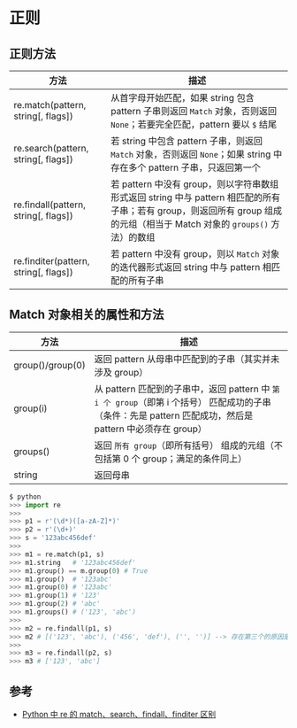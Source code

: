 # 正则

## 正则方法

| 方法                                  | 描述                                                                                                                                                                       |
| ------------------------------------- | -------------------------------------------------------------------------------------------------------------------------------------------------------------------------- |
| re.match(pattern, string[, flags])    | 从首字母开始匹配，如果 string 包含 pattern 子串则返回 `Match` 对象，否则返回 `None`；若要完全匹配，pattern 要以 `$` 结尾                                                   |
| re.search(pattern, string[, flags])   | 若 string 中包含 pattern 子串，则返回 `Match` 对象，否则返回 `None`；如果 string 中存在多个 pattern 子串，只返回第一个                                                     |
| re.findall(pattern, string[, flags])  | 若 pattern 中没有 group，则以字符串数组形式返回 string 中与 pattern 相匹配的所有子串；若有 group，则返回所有 group 组成的元组（相当于 Match 对象的 `groups()` 方法）的数组 |
| re.finditer(pattern, string[, flags]) | 若 pattern 中没有 group，则以 `Match` 对象的迭代器形式返回 string 中与 pattern 相匹配的所有子串                                                                            |

## Match 对象相关的属性和方法

| 方法             | 描述                                                                                                                                                       |
| ---------------- | ---------------------------------------------------------------------------------------------------------------------------------------------------------- |
| group()/group(0) | 返回 pattern 从母串中匹配到的子串（其实并未涉及 group）                                                                                                    |
| group(i)         | 从 pattern 匹配到的子串中，返回 pattern 中 `第 i 个 group`（即第 i 个括号） 匹配成功的子串（条件：先是 pattern 匹配成功，然后是 pattern 中必须存在 group） |
| groups()         | 返回 `所有 group`（即所有括号） 组成的元组（不包括第 0 个 group；满足的条件同上）                                                                          |
| string           | 返回母串                                                                                                                                                   |

```python
$ python
>>> import re
>>>
>>> p1 = r'(\d*)([a-zA-Z]*)'
>>> p2 = r'(\d+)'
>>> s = '123abc456def'
>>>
>>> m1 = re.match(p1, s)
>>> m1.string   # '123abc456def'
>>> m1.group() == m.group(0) # True
>>> m1.group()  # '123abc'
>>> m1.group(0) # '123abc'
>>> m1.group(1) # '123'
>>> m1.group(2) # 'abc'
>>> m1.groups() # ('123', 'abc')
>>>
>>> m2 = re.findall(p1, s)
>>> m2 # [('123', 'abc'), ('456', 'def'), ('', '')] --> 存在第三个的原因是用的 * 而不是 +
>>>
>>> m3 = re.findall(p2, s)
>>> m3 # ['123', 'abc']
```

## 参考

* [Python 中 re 的 match、search、findall、finditer 区别](https://blog.csdn.net/djskl/article/details/44357389)
